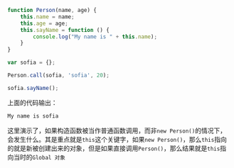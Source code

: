 ```javascript
function Person(name, age) {
    this.name = name;
    this.age = age;
    this.sayName = function () {
        console.log("My name is " + this.name);
    }
}

var sofia = {};

Person.call(sofia, 'sofia', 20);

sofia.sayName();
```

上面的代码输出：

```bash
My name is sofia
```

这里演示了，如果构造函数被当作普通函数调用，而非`new Person()`的情况下，会发生什么。其是重点就是`this`这个关键字，如果`new Person()`，那么`this`指向的就是新被创建出来的对象，但是如果直接调用`Person()`，那么结果就是`this`指向当时的`Global 对象`
